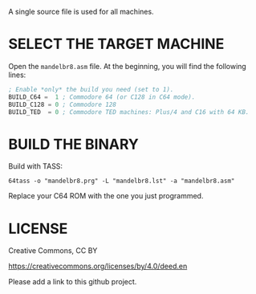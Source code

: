 A single source file is used for all machines.

# SELECT THE TARGET MACHINE

Open the ```mandelbr8.asm``` file. At the beginning, you will find the following lines:

```asm
; Enable *only* the build you need (set to 1).
BUILD_C64 =  1 ; Commodore 64 (or C128 in C64 mode).
BUILD_C128 = 0 ; Commodore 128
BUILD_TED  = 0 ; Commodore TED machines: Plus/4 and C16 with 64 KB.
```


# BUILD THE BINARY

Build with TASS:

```64tass -o "mandelbr8.prg" -L "mandelbr8.lst" -a "mandelbr8.asm"```

Replace your C64 ROM with the one you just programmed.

# LICENSE

Creative Commons, CC BY

https://creativecommons.org/licenses/by/4.0/deed.en

Please add a link to this github project.
